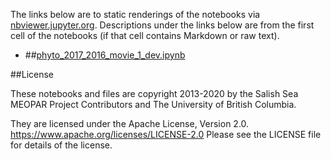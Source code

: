 The links below are to static renderings of the notebooks via
[nbviewer.jupyter.org](https://nbviewer.jupyter.org/).
Descriptions under the links below are from the first cell of the notebooks
(if that cell contains Markdown or raw text).

* ##[phyto_2017_2016_movie_1_dev.ipynb](https://nbviewer.jupyter.org/urls/github/SalishSeaCast/analysis-elise-2/blob/master/notebooks/modelAnalysis/phyto_2017_2016_movie_1_dev.ipynb)  
    

##License

These notebooks and files are copyright 2013-2020
by the Salish Sea MEOPAR Project Contributors
and The University of British Columbia.

They are licensed under the Apache License, Version 2.0.
https://www.apache.org/licenses/LICENSE-2.0
Please see the LICENSE file for details of the license.
